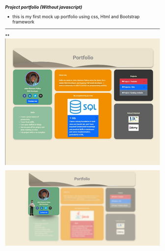 
_**Project portfolio (Without javascript)**_
      
 - this is my first mock up portfolio using css, Html and Bootstrap framework

---

**![Alt text](image.png)

![Alt text](image-1.png)

